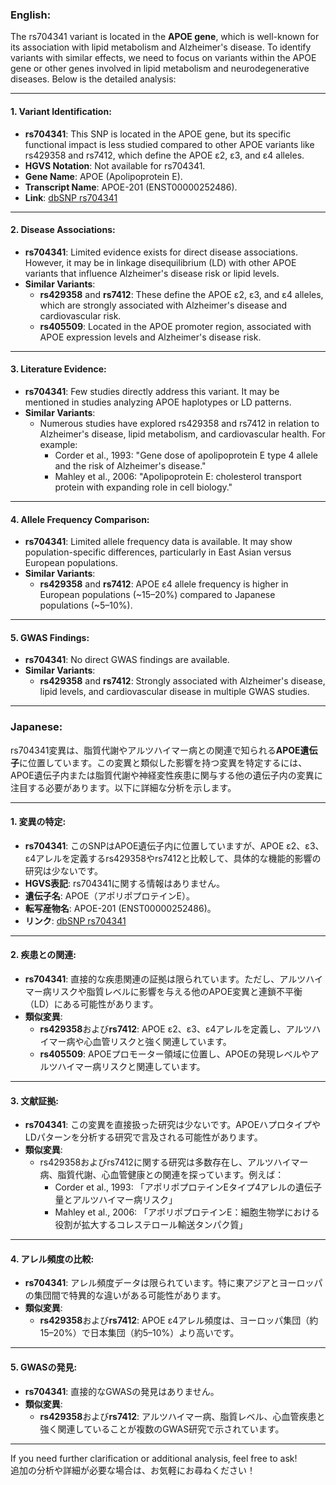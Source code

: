 ### English:
The rs704341 variant is located in the **APOE gene**, which is well-known for its association with lipid metabolism and Alzheimer's disease. To identify variants with similar effects, we need to focus on variants within the APOE gene or other genes involved in lipid metabolism and neurodegenerative diseases. Below is the detailed analysis:

---

#### 1. Variant Identification:
- **rs704341**: This SNP is located in the APOE gene, but its specific functional impact is less studied compared to other APOE variants like rs429358 and rs7412, which define the APOE ε2, ε3, and ε4 alleles.
- **HGVS Notation**: Not available for rs704341.
- **Gene Name**: APOE (Apolipoprotein E).
- **Transcript Name**: APOE-201 (ENST00000252486).
- **Link**: [dbSNP rs704341](https://www.ncbi.nlm.nih.gov/snp/rs704341)

---

#### 2. Disease Associations:
- **rs704341**: Limited evidence exists for direct disease associations. However, it may be in linkage disequilibrium (LD) with other APOE variants that influence Alzheimer's disease risk or lipid levels.
- **Similar Variants**:
  - **rs429358** and **rs7412**: These define the APOE ε2, ε3, and ε4 alleles, which are strongly associated with Alzheimer's disease and cardiovascular risk.
  - **rs405509**: Located in the APOE promoter region, associated with APOE expression levels and Alzheimer's disease risk.

---

#### 3. Literature Evidence:
- **rs704341**: Few studies directly address this variant. It may be mentioned in studies analyzing APOE haplotypes or LD patterns.
- **Similar Variants**:
  - Numerous studies have explored rs429358 and rs7412 in relation to Alzheimer's disease, lipid metabolism, and cardiovascular health. For example:
    - Corder et al., 1993: "Gene dose of apolipoprotein E type 4 allele and the risk of Alzheimer's disease."
    - Mahley et al., 2006: "Apolipoprotein E: cholesterol transport protein with expanding role in cell biology."

---

#### 4. Allele Frequency Comparison:
- **rs704341**: Limited allele frequency data is available. It may show population-specific differences, particularly in East Asian versus European populations.
- **Similar Variants**:
  - **rs429358** and **rs7412**: APOE ε4 allele frequency is higher in European populations (~15–20%) compared to Japanese populations (~5–10%).

---

#### 5. GWAS Findings:
- **rs704341**: No direct GWAS findings are available.
- **Similar Variants**:
  - **rs429358** and **rs7412**: Strongly associated with Alzheimer's disease, lipid levels, and cardiovascular disease in multiple GWAS studies.

---

### Japanese:
rs704341変異は、脂質代謝やアルツハイマー病との関連で知られる**APOE遺伝子**に位置しています。この変異と類似した影響を持つ変異を特定するには、APOE遺伝子内または脂質代謝や神経変性疾患に関与する他の遺伝子内の変異に注目する必要があります。以下に詳細な分析を示します。

---

#### 1. 変異の特定:
- **rs704341**: このSNPはAPOE遺伝子内に位置していますが、APOE ε2、ε3、ε4アレルを定義するrs429358やrs7412と比較して、具体的な機能的影響の研究は少ないです。
- **HGVS表記**: rs704341に関する情報はありません。
- **遺伝子名**: APOE（アポリポプロテインE）。
- **転写産物名**: APOE-201 (ENST00000252486)。
- **リンク**: [dbSNP rs704341](https://www.ncbi.nlm.nih.gov/snp/rs704341)

---

#### 2. 疾患との関連:
- **rs704341**: 直接的な疾患関連の証拠は限られています。ただし、アルツハイマー病リスクや脂質レベルに影響を与える他のAPOE変異と連鎖不平衡（LD）にある可能性があります。
- **類似変異**:
  - **rs429358**および**rs7412**: APOE ε2、ε3、ε4アレルを定義し、アルツハイマー病や心血管リスクと強く関連しています。
  - **rs405509**: APOEプロモーター領域に位置し、APOEの発現レベルやアルツハイマー病リスクと関連しています。

---

#### 3. 文献証拠:
- **rs704341**: この変異を直接扱った研究は少ないです。APOEハプロタイプやLDパターンを分析する研究で言及される可能性があります。
- **類似変異**:
  - rs429358およびrs7412に関する研究は多数存在し、アルツハイマー病、脂質代謝、心血管健康との関連を探っています。例えば：
    - Corder et al., 1993: 「アポリポプロテインEタイプ4アレルの遺伝子量とアルツハイマー病リスク」
    - Mahley et al., 2006: 「アポリポプロテインE：細胞生物学における役割が拡大するコレステロール輸送タンパク質」

---

#### 4. アレル頻度の比較:
- **rs704341**: アレル頻度データは限られています。特に東アジアとヨーロッパの集団間で特異的な違いがある可能性があります。
- **類似変異**:
  - **rs429358**および**rs7412**: APOE ε4アレル頻度は、ヨーロッパ集団（約15–20%）で日本集団（約5–10%）より高いです。

---

#### 5. GWASの発見:
- **rs704341**: 直接的なGWASの発見はありません。
- **類似変異**:
  - **rs429358**および**rs7412**: アルツハイマー病、脂質レベル、心血管疾患と強く関連していることが複数のGWAS研究で示されています。

---

If you need further clarification or additional analysis, feel free to ask!  
追加の分析や詳細が必要な場合は、お気軽にお尋ねください！